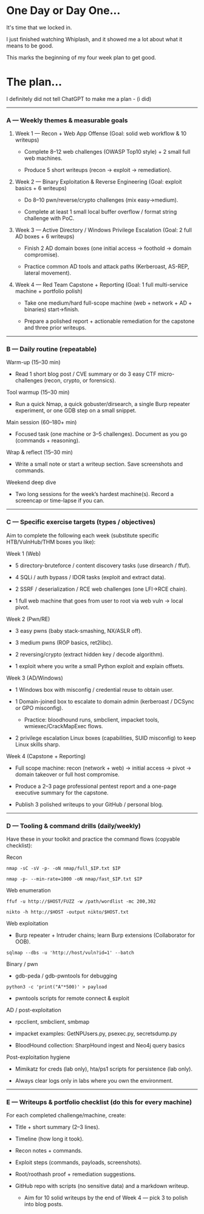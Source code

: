 # One Day or Day One...

It's time that we locked in. 

I just finished watching Whiplash, and it showed me a lot about what it means to be good.

This marks the beginning of my four week plan to get good.


# The plan...
I definitely did not tell ChatGPT to make me a plan - (i did)

---

### A — Weekly themes & measurable goals

1. Week 1 — Recon + Web App Offense (Goal: solid web workflow & 10 writeups)

    - Complete 8–12 web challenges (OWASP Top10 style) + 2 small full web machines.
  
    - Produce 5 short writeups (recon → exploit → remediation).

2. Week 2 — Binary Exploitation & Reverse Engineering (Goal: exploit basics + 6 writeups)

    - Do 8–10 pwn/reverse/crypto challenges (mix easy→medium).
  
    - Complete at least 1 small local buffer overflow / format string challenge with PoC.

3. Week 3 — Active Directory / Windows Privilege Escalation (Goal: 2 full AD boxes + 6 writeups)

    - Finish 2 AD domain boxes (one initial access → foothold → domain compromise).
  
    - Practice common AD tools and attack paths (Kerberoast, AS-REP, lateral movement).

4. Week 4 — Red Team Capstone + Reporting (Goal: 1 full multi-service machine + portfolio polish)

    - Take one medium/hard full-scope machine (web + network + AD + binaries) start→finish.
  
    - Prepare a polished report + actionable remediation for the capstone and three prior writeups.

---

### B — Daily routine (repeatable)

Warm-up (15–30 min)

  - Read 1 short blog post / CVE summary or do 3 easy CTF micro-challenges (recon, crypto, or forensics).

Tool warmup (15–30 min)

  - Run a quick Nmap, a quick gobuster/dirsearch, a single Burp repeater experiment, or one GDB step on a small snippet.

Main session (60–180+ min)

  - Focused task (one machine or 3–5 challenges). Document as you go (commands + reasoning).

Wrap & reflect (15–30 min)

  - Write a small note or start a writeup section. Save screenshots and commands.

Weekend deep dive

  - Two long sessions for the week’s hardest machine(s). Record a screencap or time-lapse if you can.

---

### C — Specific exercise targets (types / objectives)

Aim to complete the following each week (substitute specific HTB/VulnHub/THM boxes you like):

Week 1 (Web)

  - 5 directory-bruteforce / content discovery tasks (use dirsearch / ffuf).
  
  - 4 SQLi / auth bypass / IDOR tasks (exploit and extract data).
  
  - 2 SSRF / deserialization / RCE web challenges (one LFI→RCE chain).
  
  - 1 full web machine that goes from user to root via web vuln → local pivot.

Week 2 (Pwn/RE)

  - 3 easy pwns (baby stack-smashing, NX/ASLR off).

  - 3 medium pwns (ROP basics, ret2libc).

  - 2 reversing/crypto (extract hidden key / decode algorithm).

  - 1 exploit where you write a small Python exploit and explain offsets.

Week 3 (AD/Windows)

  - 1 Windows box with misconfig / credential reuse to obtain user.

  - 1 Domain-joined box to escalate to domain admin (kerberoast / DCSync or GPO misconfig).

    - Practice: bloodhound runs, smbclient, impacket tools, wmiexec/CrackMapExec flows.

  - 2 privilege escalation Linux boxes (capabilities, SUID misconfig) to keep Linux skills sharp.

Week 4 (Capstone + Reporting)

  - Full scope machine: recon (network + web) → initial access → pivot → domain takeover or full host compromise.

  - Produce a 2–3 page professional pentest report and a one-page executive summary for the capstone.

  - Publish 3 polished writeups to your GitHub / personal blog.

---

### D — Tooling & command drills (daily/weekly)

Have these in your toolkit and practice the command flows (copyable checklist):

Recon

  `nmap -sC -sV -p- -oN nmap/full_$IP.txt $IP`

  `nmap -p- --min-rate=1000 -oN nmap/fast_$IP.txt $IP`

Web enumeration

  `ffuf -u http://$HOST/FUZZ -w /path/wordlist -mc 200,302`

  `nikto -h http://$HOST -output nikto/$HOST.txt`

Web exploitation

  - Burp repeater + Intruder chains; learn Burp extensions (Collaborator for OOB).

  `sqlmap --dbs -u 'http://host/vuln?id=1' --batch`

Binary / pwn

  - gdb-peda / gdb-pwntools for debugging

  `python3 -c 'print("A"*500)' > payload`

  - pwntools scripts for remote connect & exploit

AD / post-exploitation

  - rpcclient, smbclient, smbmap

  - impacket examples: GetNPUsers.py, psexec.py, secretsdump.py

  - BloodHound collection: SharpHound ingest and Neo4j query basics

Post-exploitation hygiene

  - Mimikatz for creds (lab only), hta/ps1 scripts for persistence (lab only).

  - Always clear logs only in labs where you own the environment.

---

### E — Writeups & portfolio checklist (do this for every machine)

For each completed challenge/machine, create:

  - Title + short summary (2–3 lines).

  - Timeline (how long it took).

  - Recon notes + commands.

  - Exploit steps (commands, payloads, screenshots).

  - Root/roothash proof + remediation suggestions.

  - GitHub repo with scripts (no sensitive data) and a markdown writeup.

    - Aim for 10 solid writeups by the end of Week 4 — pick 3 to polish into blog posts.

